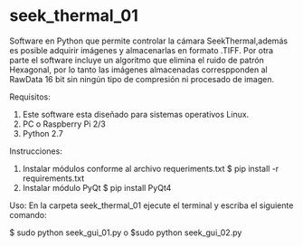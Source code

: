 # seek_thermal_01
Software en Python que permite controlar la cámara SeekThermal,además es posible adquirir imágenes y almacenarlas en formato  .TIFF. Por otra parte el software incluye un algoritmo que elimina el ruido de patrón Hexagonal, por lo tanto las imágenes almacenadas correspponden al RawData 16 bit sin ningún tipo de compresión ni procesado de imagen.

Requisitos: 

1. Este software esta diseñado para sistemas operativos Linux.
2. PC o Raspberry Pi 2/3
3. Python 2.7

Instrucciones:

1. Instalar módulos conforme al archivo requeriments.txt
    $ pip install -r requirements.txt
2. Instalar módulo PyQt 
    $ pip install PyQt4 

Uso:
En la carpeta seek_thermal_01 ejecute el terminal y escriba el siguiente comando:

   $ sudo python seek_gui_01.py o $sudo python seek_gui_02.py
   




